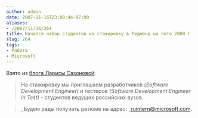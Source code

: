 ```yaml
---
author: admin
date: 2007-11-16T23:08:44-07:00
aliases:
- /2007/11/16/264
title: Начался набор студентов на стажировку в Редмонд на лето 2008 г
slug: 264
tags:
- Работа
- Microsoft
---
```


Взято из [блога Ларисы Сазоновой](http://blogs.technet.com/career/archive/2007/11/16/2478625.aspx):

> На стажировку мы приглашаем разработчиков _(Software Development Engineer)_ и тестеров _(Software Development Engineer in Test)_ - студентов ведущих российских вузов.

> _Будем рады получать резюме на адрес: _[ruintern@microsoft.com](mailto:ruintern@microsoft.com).
